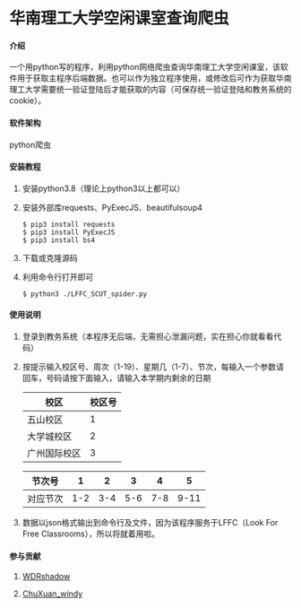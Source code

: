 # 华南理工大学空闲课室查询爬虫

#### 介绍

一个用python写的程序，利用python网络爬虫查询华南理工大学空闲课室，该软件用于获取主程序后端数据。也可以作为独立程序使用，或修改后可作为获取华南理工大学需要统一验证登陆后才能获取的内容（可保存统一验证登陆和教务系统的cookie）。

#### 软件架构

python爬虫


#### 安装教程

1. 安装python3.8（理论上python3以上都可以）

2. 安装外部库requests、PyExecJS、beautifulsoup4

   ```
   $ pip3 install requests
   $ pip3 install PyExecJS
   $ pip3 install bs4
   ```

3.  下载或克隆源码

4.  利用命令行打开即可

    ```
    $ python3 ./LFFC_SCUT_spider.py
    ```

    

#### 使用说明

1. 登录到教务系统（本程序无后端，无需担心泄漏问题，实在担心你就看看代码）

2. 按提示输入校区号、周次（1-19）、星期几（1-7）、节次，每输入一个参数请回车，号码请按下面输入，请输入本学期内剩余的日期

   | 校区         | 校区号 |
   | ------------ | ------ |
   | 五山校区     | 1      |
   | 大学城校区   | 2      |
   | 广州国际校区 | 3      |

   | 节次号   | 1    | 2    | 3    | 4    | 5    |
   | -------- | ---- | ---- | ---- | ---- | ---- |
   | 对应节次 | 1-2  | 3-4  | 5-6  | 7-8  | 9-11 |

3.  数据以json格式输出到命令行及文件，因为该程序服务于LFFC（Look For Free Classrooms），所以将就着用啦。

#### 参与贡献

1. [WDRshadow][1]

2. [ChuXuan_windy][2]

[1]: Https://github.com/WDRshadow
[2]: Https://github.com/ChuXuan_windy
   


